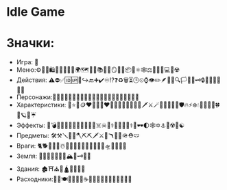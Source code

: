 # Idle Game

# Значки:
- Игра: 🧬
- Меню:⚙️📶💲🛍️🧺🎒🥋🏋️‍♂️🌍🗺️📗📖📚🧾📜🪞🔭🎁📦🎣⚛🕸️⚖️🧑🏻‍💻💻🚧☢️
- Действия: ⚠️⛔✅🆔🆙🔄↪️🔙➕✔️♾️⁉❓♻️🗑️⏳🕒⏲⌚👁️✏️🪶📸🔎🔍🏳️🏴󠁧󠁢󠁷󠁬󠁳󠁿🔧🗝️🔒📁💾🔗💊🎁🖕  
- Персонажи:👤🕵🏼‍♀️👷🏻‍♀️👩🏼‍⚕️🧟‍♂️🥷🏽🧛🧙🏼‍♂️🧙🏼👩‍🎓
- Характеристики: 💎⭐🌟🪙❤️💓💖💘❤️‍🔥💙💚💚💛🖤🧠🔮🗡️⚔️🪄👟🏹🎯💪🏽🛡️🔥⚡❄️💧🧊🍃👊🌈🍀🔦🪐🔷☔
- Эффекты: 🤕💣💢🌀💥💡💬💞💋🫧🧬💀☠️☠︎🦴⚕👑💤🎲🧩⚕️🌊🕶️🌓🕸✡️⚓🦠☢️💯☯
- Предметы: 🛠️⚒️🪛🔧🔨🪓⛏️⛏🗡️⚔️🔱🪃🏹🔫🪖⛑️🩲
- Враги: 🐈🐕🦀🐶🦎☃️👻👾🐲🦇🐼🐪🦬🐥🐝🐺🛸🦕🦑🦈🐨
- Земля: 🌳🌲🌵🌴🌱🌿🏺🏔️🧱🗝️🗿⛲
- Здания: 🏚️⛩️⛪🏰🛕🏨🏦🎪🚃
- Расходники:🎁🧪🍽️🎂🍍🥯🌽☕🧉🍫🥖🍿🍗🍑🍈🥩🍎🍺🍄
